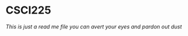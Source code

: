# CSCI225
<address>This is just a read me file you can avert your eyes and
pardon out dust</address>